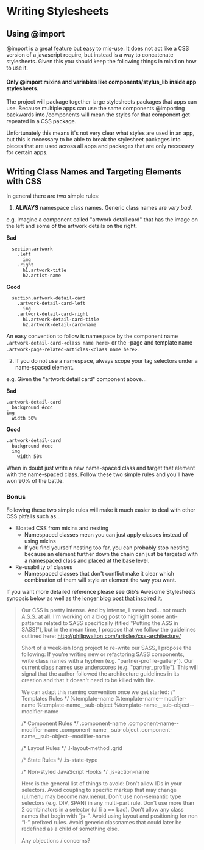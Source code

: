 # Writing Stylesheets

## Using @import

@import is a great feature but easy to mis-use. It does not act like a CSS version of a javascript require, but instead is a way to concatenate stylesheets. Given this you should keep the following things in mind on how to use it.

#### Only @import mixins and variables like components/stylus_lib inside app stylesheets.

The project will package together large stylesheets packages that apps can use. Because multiple apps can use the same components @importing backwards into /components will mean the styles for that component get repeated in a CSS package.

Unfortunately this means it's not very clear what styles are used in an app, but this is necessary to be able to break the stylesheet packages into pieces that are used across all apps and packages that are only necessary for certain apps.

## Writing Class Names and Targeting Elements with CSS

In general there are two simple rules:

1. **ALWAYS** namespace class names. Generic class names are *very bad*.

  e.g. Imagine a component called "artwork detail card" that has the image on the left and some of the artwork details on the right.

  **Bad**

  ````
    section.artwork
      .left
        img
      .right
        h1.artwork-title
        h2.artist-name
  ````

  **Good**
  ````
    section.artwork-detail-card
      .artwork-detail-card-left
        img
      .artwork-detail-card-right
        h1.artwork-detail-card-title
        h2.artwork-detail-card-name
  ````

  An easy convention to follow is namespace by the component name `.artwork-detail-card-<class name here>` or the <app name>-page and template name `.artwork-page-related-articles-<class name here>`.

2. If you do not use a namespace, always scope your tag selectors under a name-spaced element.

  e.g. Given the "artwork detail card" component above...

  **Bad**
  ````
  .artwork-detail-card
    background #ccc
  img
    width 50%
  ````

  **Good**
  ````
  .artwork-detail-card
    background #ccc
    img
      width 50%
  ````

When in doubt just write a new name-spaced class and target that element with the name-spaced class. Follow these two simple rules and you'll have won 90% of the battle.

### Bonus

Following these two simple rules will make it much easier to deal with other CSS pitfalls such as...

* Bloated CSS from mixins and nesting
  * Namespaced classes mean you can just apply classes instead of using mixins
  * If you find yourself nesting too far, you can probably stop nesting because an element further down the chain can just be targeted with a namespaced class and placed at the base level.
* Re-usability of classes
  * Namespaced classes that don't conflict make it clear which combination of them will style an element the way you want.

If you want more detailed reference please see Gib's Awesome Stylesheets synopsis below as well as the [longer blog post that inspired it](http://philipwalton.com/articles/css-architecture/).

> Our CSS is pretty intense. And by intense, I mean bad... not much A.S.S. at all. I'm working on a blog post to highlight some anti-patterns related to SASS specifically (titled "Putting the ASS in SASS!"), but in the mean time, I propose that we follow the guidelines outlined here: http://philipwalton.com/articles/css-architecture/
>
> Short of a week-ish long project to re-write our SASS, I propose the following: If you're writing new or refactoring SASS components, write class names with a hyphen (e.g. "partner-profile-gallery"). Our current class names use underscores (e.g. "partner_profile"). This will signal that the author followed the architecture guidelines in its creation and that it doesn't need to be killed with fire.
>
> We can adapt this naming convention once we get started:
> /* Templates Rules */
> %template-name
> %template-name--modifier-name
> %template-name__sub-object
> %template-name__sub-object--modifier-name
>
> /* Component Rules */
> .component-name
> .component-name--modifier-name
> .component-name__sub-object
> .component-name__sub-object--modifier-name
>
> /* Layout Rules */
> .l-layout-method
> .grid
>
> /* State Rules */
> .is-state-type
>
> /* Non-styled JavaScript Hooks */
> .js-action-name
>
> Here is the general list of things to avoid:
> Don’t allow IDs in your selectors.
> Avoid coupling to specific markup that may change (ul.menu may become nav.menu).
> Don’t use non-semantic type selectors (e.g. DIV, SPAN) in any multi-part rule.
> Don’t use more than 2 combinators in a selector (ul li a == bad).
> Don’t allow any class names that begin with “js-”.
> Avoid using layout and positioning for non “l-” prefixed rules.
> Avoid generic classnames that could later be redefined as a child of something else.
>
> Any objections / concerns?